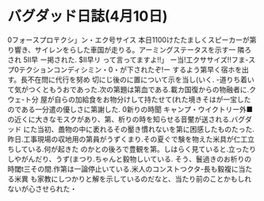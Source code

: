 # バグダッド日誌(4月10日)

0フォースプロ〒クシ」ン・エク号サイス
本日1100けたたましくスピーカーが第り響き、サイレンをらした車国が走りる。アーミングステータスを示す一
隣ろされ
5Ⅱ早
ー掲された.
$Ⅱ早リ
って言ってますよ!!」
ー当!工クササイズ!!フま-スプ0テクションコンディシミン・0・が下されたぞ!ー
するよう第早く宿ホを出す。長不在問に代行を努め
切にじ後のに置について示を当し(いく.
-道りち着いて気がつくともうおであった.次の第題は第血である.載カ国復からの物融者に.クウェ-ト分
屋が自らの加給食をお物分けして持たせて(れた境きそはが一宝したのである一分遣の優しさに第謝した.
0新りの時聞
キャンプ・ウイクトリー外■の近くに大きなモスクがあり、第、析りの時を知らせる音黶が送される.バグダッド
にた当初、譱物の中に袤れるその靨き慣れないを第に困感したものたった.
昨日.工事現場の収地用の第員がうずくまり.その夏ぐで験を物えた米具が仁工立ちしている.何が起きた
のかとの後ろで豊観を第。しはらく見ていると.立ったりしやがんだり、うず(まつり.ちゃんと毅物しいている.
そう、鬟過きのお析りの時閾t三その間.作第は一論停止いている.米人のコンストつクタ-長も毅複に当たる米異
も家教にしつかりと解を示しているのだなと、当たり前のことかもしれないが心させられた・
